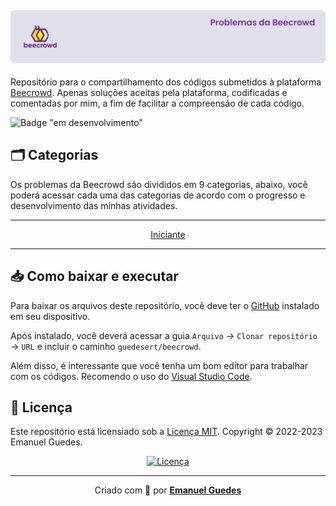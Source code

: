 ![Capa do repositório](./.github/capa.svg)
---

Repositório para o compartilhamento dos códigos submetidos à plataforma [Beecrowd](https://www.beecrowd.com.br/judge/pt). Apenas soluções aceitas pela plataforma, codificadas e comentadas por mim, a fim de facilitar a compreensão de cada código.

![Badge "em desenvolvimento"](http://img.shields.io/badge/status-em%20desenvolvimento-yellow?style=for-the-badge)

## 🗂 Categorias
Os problemas da Beecrowd são divididos em 9 categorias, abaixo, você poderá acessar cada uma das categorias de acordo com o progresso e desenvolvimento das minhas atividades.

<div align="center">

---

[Iniciante](./1-iniciante/)

---

</div>

## 📥 Como baixar e executar
Para baixar os arquivos deste repositório, você deve ter o [GitHub](https://github.com/) instalado em seu dispositivo.

Após instalado, você deverá acessar a guia `Arquivo` → `Clonar repositório` → `URL` e incluir o caminho `guedesert/beecrowd`.

Além disso, é interessante que você tenha um bom editor para trabalhar com os códigos. Recomendo o uso do [Visual Studio Code](https://code.visualstudio.com/).

## 📃 Licença
Este repositório está licensiado sob a [Licença MIT](./LICENSE). Copyright © 2022-2023 Emanuel Guedes.

<div align="center">

[![Licença](https://img.shields.io/github/license/guedesert/beecrowd?style=for-the-badge&color=9d3dc7)](./LICENSE)

---

Criado com 💜 por [**Emanuel Guedes**](https://br.linkedin.com/in/guedesert)

</div>